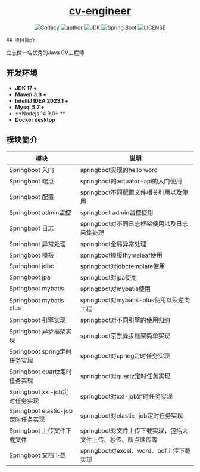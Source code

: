 <h1 align="center"><a href="https://github.com/hugqq" target="_blank">cv-engineer</a></h1>
<p align="center">
  <a href="https://www.codacy.com/app/hugqq/cv-engineer?utm_source=github.com&amp;utm_medium=referral&amp;utm_content=hugqq/cv-engineer&amp;utm_campaign=Badge_Grade"><img alt="Codacy" src="https://api.codacy.com/project/badge/Grade/1f2e3d437b174bfc943dae1600332ec1"/></a>
  <a href="https://ocrud.com"><img alt="author" src="https://img.shields.io/badge/author-hugqq-blue.svg"/></a>
  <a href="https://www.oracle.com/technetwork/java/javase/downloads/index.html"><img alt="JDK" src="https://img.shields.io/badge/JDK-17-orange.svg"/></a>
  <a href="https://docs.spring.io/spring-boot/docs/2.7.9/reference/html/"><img alt="Spring Boot" src="https://img.shields.io/badge/Spring Boot-2.7.9.RELEASE-brightgreen.svg"/></a>
  <a href="https://github.com/hugqq/cv-engineer/blob/main/LICENSE"><img alt="LICENSE" src="https://img.shields.io/github/license/hugqq/cv-engineer.svg"/></a>
</p>
## 项目简介

立志做一名优秀的Java CV工程师

## 开发环境

- **JDK 17 +**
- **Maven 3.8 +**
- **IntelliJ IDEA  2023.1 +**
- **Mysql 5.7 +**
- **Nodejs 14.9.0+ **
- **Docker desktop**

## 模块简介

| 模块  | 说明 |
| ---- | ---- |
| Springboot 入门 | springboot实现的hello word |
| Springboot 端点 | springboot的actuator-api的入门使用 |
| Springboot 配置 | springboot不同配置文件相关引用以及使用 |
| Springboot admin监控 | springboot admin监控使用 |
| Springboot 日志 | springboot对不同日志框架使用以及日志采集处理 |
| Springboot 异常处理 | springboot全局异常处理 |
| Springboot 模板 | springboot模板thymeleaf使用 |
| Springboot jdbc | springboot对jdbctemplate使用 |
| Springboot jpa | springboot对jpa使用 |
| Springboot mybatis | springboot对mybatis使用 |
| Springboot mybatis-plus | springboot对mybatis-plus使用以及逆向工程 |
| Springboot 引擎实现 | springboot对不同引擎的使用归纳 |
| Springboot 异步框架实现 | springboot京东异步框架简单实现 |
| Springboot spring定时任务实现 | springboot对spring定时任务实现 |
| Springboot quartz定时任务实现 | springboot对quartz定时任务实现 |
| Springboot xxl-job定时任务实现 | springboot对xxl-job定时任务实现 |
| Springboot elastic-job定时任务实现 | springboot对elastic-job定时任务实现 |
| Springboot 上传文件下载文件 | springboot对文件上传下载实现，包括大文件上传、秒传、断点续传等 |
| Springboot 文档下载 | springboot对excel、word、pdf上传下载实现 |

